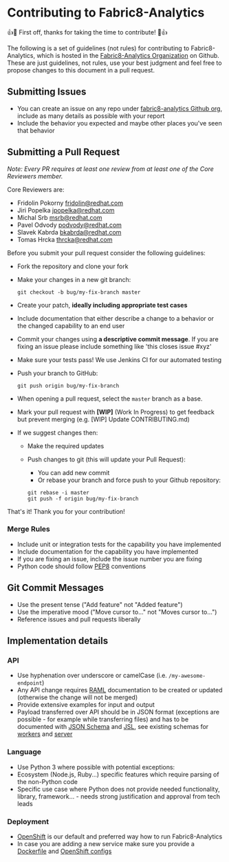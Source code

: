 # Contributing to Fabric8-Analytics

:+1::tada: First off, thanks for taking the time to contribute! :tada::+1:

The following is a set of guidelines (not rules) for contributing to Fabric8-Analytics,
which is hosted in the [Fabric8-Analytics Organization](https://github.com/fabric8-analytics/) on Github.
These are just guidelines, not rules, use your best judgment and feel free to
propose changes to this document in a pull request.

## Submitting Issues

* You can create an issue on any repo under [fabric8-analytics Github org](https://github.com/fabric8-analytics), include as many details as possible with your report
* Include the behavior you expected and maybe other places you've seen that behavior

## Submitting a Pull Request

*Note: Every PR requires at least one review from at least one of the Core Reviewers member.*

Core Reviewers are:

* Fridolin Pokorny <fridolin@redhat.com>
* Jiri Popelka <jpopelka@redhat.com>
* Michal Srb <msrb@redhat.com>
* Pavel Odvody <podvody@redhat.com>
* Slavek Kabrda <bkabrda@redhat.com>
* Tomas Hrcka <thrcka@redhat.com>

Before you submit your pull request consider the following guidelines:

* Fork the repository and clone your fork
* Make your changes in a new git branch:

     ```shell
     git checkout -b bug/my-fix-branch master
     ```

* Create your patch, **ideally including appropriate test cases**
* Include documentation that either describe a change to a behavior or the changed capability to an end user
* Commit your changes using **a descriptive commit message**. If you are fixing an issue please include something like 'this closes issue #xyz'
* Make sure your tests pass! We use Jenkins CI for our automated testing
* Push your branch to GitHub:

    ```shell
    git push origin bug/my-fix-branch
    ```

* When opening a pull request, select the `master` branch as a base.
* Mark your pull request with **[WIP]** (Work In Progress) to get feedback but prevent merging (e.g. [WIP] Update CONTRIBUTING.md)
* If we suggest changes then:
  * Make the required updates
  * Push changes to git (this will update your Pull Request):
    * You can add new commit
    * Or rebase your branch and force push to your Github repository:

    ```shell
    git rebase -i master
    git push -f origin bug/my-fix-branch
    ```

That's it! Thank you for your contribution!

### Merge Rules

* Include unit or integration tests for the capability you have implemented
* Include documentation for the capability you have implemented
* If you are fixing an issue, include the issue number you are fixing
* Python code should follow [PEP8](https://www.python.org/dev/peps/pep-0008/) conventions

## Git Commit Messages

* Use the present tense ("Add feature" not "Added feature")
* Use the imperative mood ("Move cursor to..." not "Moves cursor to...")
* Reference issues and pull requests liberally

## Implementation details

### API

* Use hyphenation over underscore or camelCase (i.e. `/my-awesome-endpoint`)
* Any API change requires [RAML](http://raml.org/) documentation to be created or updated (otherwise the change will not be merged)
* Provide extensive examples for input and output
* Payload transferred over API should be in JSON format (exceptions are possible - for example while transferring files) and has to be documented with [JSON Schema](http://json-schema.org/) and [JSL](https://jsl.readthedocs.io/en/latest/tutorial.html), see existing schemas for [workers](https://github.com/fabric8-analytics/fabric8-analytics-worker/tree/master/cucoslib/workers/schemas/) and [server](https://github.com/fabric8-analytics/fabric8-analytics-server/tree/master/bayesian/schemas)

### Language

* Use Python 3 where possible with potential exceptions:
 * Ecosystem (Node.js, Ruby...) specific features which require parsing of the non-Python code
 * Specific use case where Python does not provide needed functionality, library, framework... - needs strong justification and approval from tech leads

### Deployment

* [OpenShift](https://www.openshift.com/) is our default and preferred way how to run Fabric8-Analytics
* In case you are adding a new service make sure you provide a [Dockerfile](https://docs.docker.com/engine/reference/builder/) and [OpenShift configs](https://docs.openshift.com/enterprise/3.0/architecture/core_concepts/pods_and_services.html)
